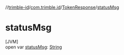 //[trimble-id](../../../index.md)/[com.trimble.id](../index.md)/[TokenResponse](index.md)/[statusMsg](status-msg.md)

# statusMsg

[JVM]\
open var [statusMsg](status-msg.md): [String](https://docs.oracle.com/javase/8/docs/api/java/lang/String.html)

